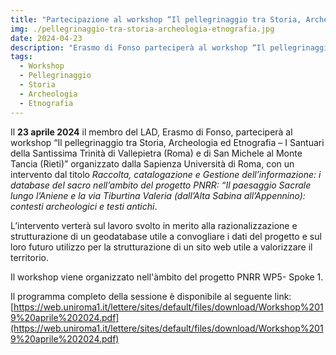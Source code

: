 ```yaml
---
title: "Partecipazione al workshop “Il pellegrinaggio tra Storia, Archeologia ed Etnografia”"
img: ./pellegrinaggio-tra-storia-archeologia-etnografia.jpg
date: 2024-04-23
description: "Erasmo di Fonso parteciperà al workshop “Il pellegrinaggio tra Storia, Archeologia ed Etnografia – I Santuari della Santissima Trinità di Vallepietra (Roma) e di San Michele al Monte Tancia (Rieti)”"
tags:
  - Workshop
  - Pellegrinaggio
  - Storia
  - Archeologia
  - Etnografia
---
```



Il **23 aprile 2024** il membro del LAD, Erasmo di Fonso, parteciperà al workshop “Il pellegrinaggio tra Storia, Archeologia ed Etnografia – I Santuari della Santissima Trinità di Vallepietra (Roma) e di San Michele al Monte Tancia (Rieti)” organizzato dalla Sapienza Università di Roma, con un intervento dal titolo _Raccolta, catalogazione e Gestione dell’informazione: i database del sacro nell’ambito del progetto PNRR: “Il paesaggio Sacrale lungo l’Aniene e la via Tiburtina Valeria (dall’Alta Sabina all’Appennino): contesti archeologici e testi antichi_. 

L’intervento verterà sul lavoro svolto in merito alla razionalizzazione e strutturazione di un geodatabase utile a convogliare i dati del progetto e sul loro futuro utilizzo per la strutturazione di un sito web utile a valorizzare il territorio. 

Il workshop viene organizzato nell'àmbito del progetto PNRR WP5- Spoke 1.

Il programma completo della sessione è disponibile al seguente link: [https://web.uniroma1.it/lettere/sites/default/files/download/Workshop%2019%20aprile%202024.pdf](https://web.uniroma1.it/lettere/sites/default/files/download/Workshop%2019%20aprile%202024.pdf)